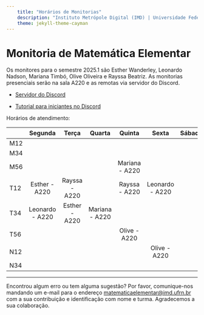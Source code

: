 ```yaml
---
    title: "Horários de Monitorias"
    description: "Instituto Metrópole Digital (IMD) | Universidade Federal do Rio Grande do Norte (UFRN)"
    theme: jekyll-theme-cayman
---
```

# Monitoria de Matemática Elementar
Os monitores para o semestre 2025.1 são Esther Wanderley, Leonardo Nadson, Mariana Timbó, Olive Oliveira e Rayssa Beatriz. As monitorias presenciais serão na sala A220 e as remotas via servidor do Discord.

- [Servidor do Discord](https://discord.gg/K3axqPEe)

- [Tutorial para iniciantes no Discord](materiais/Tutorial_Discord_Matematica_Elementar.pdf)

Horários de atendimento:

|     | Segunda |   Terça  | Quarta |  Quinta  |   Sexta  | Sábado | 
|-----|:-------:|:--------:|:------:|:--------:|:--------:|:------:|
| M12 |         |          |        |          |          |        |
| M34 |         |          |        |          |          |        |
| M56 |         |          |        |Mariana - A220|          |        |
| T12 |Esther - A220|Rayssa - A220|        |Rayssa - A220|Leonardo - A220|        |
| T34 |Leonardo - A220|Esther - A220|Mariana - A220|          |          |        |
| T56 |         |          |        |Olive - A220|          |        |
| N12 |         |          |        |          |Olive - A220|        |
| N34 |         |          |        |          |          |        |

---
Encontrou algum erro ou tem alguma sugestão? Por favor, comunique-nos mandando um e-mail para o endereço [matematicaelementar@imd.ufrn.br](mailto:matematicaelementar@imd.ufrn.br) com a sua contribuição e identificação com nome e turma. Agradecemos a sua colaboração.
